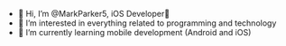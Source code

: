 - 👋 Hi, I’m @MarkParker5, iOS Developer🍎
- 👀 I’m interested in everything related to programming and technology
- 🌱 I’m currently learning mobile development (Android and iOS)
